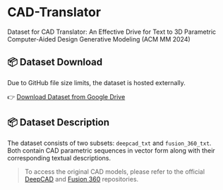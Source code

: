 # CAD-Translator
Dataset for CAD Translator: An Effective Drive for Text to 3D Parametric Computer-Aided Design Generative Modeling (ACM MM 2024)

## 📦 Dataset Download

Due to GitHub file size limits, the dataset is hosted externally.

👉 [Download Dataset from Google Drive](https://drive.google.com/file/d/1tUnysJY7JIh7yE4huJP-tWDG9cV0qF5X/view?usp=drive_link)

## 📦 Dataset Description

The dataset consists of two subsets: `deepcad_txt` and `fusion_360_txt`.  
Both contain CAD parametric sequences in vector form along with their corresponding textual descriptions.

> To access the original CAD models, please refer to the official [DeepCAD]([https://github.com/IGLICT/DeepCAD](https://github.com/ChrisWu1997/DeepCAD)) and [Fusion 360](https://github.com/autodesk/fusion360-offline-models) repositories.

